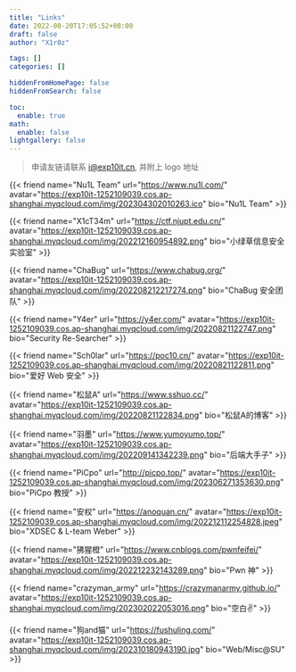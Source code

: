 ```yaml
---
title: "Links"
date: 2022-08-20T17:05:52+08:00
draft: false
author: "X1r0z"

tags: []
categories: []

hiddenFromHomePage: false
hiddenFromSearch: false

toc:
  enable: true
math:
  enable: false
lightgallery: false
---
```


> 申请友链请联系 [i@exp10it.cn](mailto:i@exp10it.cn), 并附上 logo 地址

{{< friend name="Nu1L Team" url="https://www.nu1l.com/" avatar="https://exp10it-1252109039.cos.ap-shanghai.myqcloud.com/img/202304302010263.ico" bio="Nu1L Team" >}}

{{< friend name="X1cT34m" url="https://ctf.njupt.edu.cn/" avatar="https://exp10it-1252109039.cos.ap-shanghai.myqcloud.com/img/202212160954892.png" bio="小绿草信息安全实验室" >}}

{{< friend name="ChaBug" url="https://www.chabug.org/" avatar="https://exp10it-1252109039.cos.ap-shanghai.myqcloud.com/img/202208212217274.png" bio="ChaBug 安全团队" >}}

{{< friend name="Y4er" url="https://y4er.com/" avatar="https://exp10it-1252109039.cos.ap-shanghai.myqcloud.com/img/20220821122747.png" bio="Security Re-Searcher" >}}

{{< friend name="Sch0lar" url="https://poc10.cn/" avatar="https://exp10it-1252109039.cos.ap-shanghai.myqcloud.com/img/20220821122811.png" bio="爱好 Web 安全" >}}

{{< friend name="松鼠A" url="https://www.sshuo.cc/" avatar="https://exp10it-1252109039.cos.ap-shanghai.myqcloud.com/img/20220821122834.png" bio="松鼠A的博客" >}}

{{< friend name="羽墨" url="https://www.yumoyumo.top/" avatar="https://exp10it-1252109039.cos.ap-shanghai.myqcloud.com/img/202209141342239.png" bio="后端大手子" >}}

{{< friend name="PiCpo" url="http://picpo.top/" avatar="https://exp10it-1252109039.cos.ap-shanghai.myqcloud.com/img/202306271353630.png" bio="PiCpo 教授" >}}

{{< friend name="安权" url="https://anoquan.cn/" avatar="https://exp10it-1252109039.cos.ap-shanghai.myqcloud.com/img/202212112254828.jpeg" bio="XDSEC & L-team Weber" >}}

{{< friend name="狒猩橙" url="https://www.cnblogs.com/pwnfeifei/" avatar="https://exp10it-1252109039.cos.ap-shanghai.myqcloud.com/img/202212232143289.png" bio="Pwn 神" >}}

{{< friend name="crazyman_army" url="https://crazymanarmy.github.io/" avatar="https://exp10it-1252109039.cos.ap-shanghai.myqcloud.com/img/202302022053016.png" bio="空白✌" >}}

{{< friend name="狗and猫" url="https://fushuling.com/" avatar="https://exp10it-1252109039.cos.ap-shanghai.myqcloud.com/img/202310180943190.jpg" bio="Web/Misc@SU" >}}